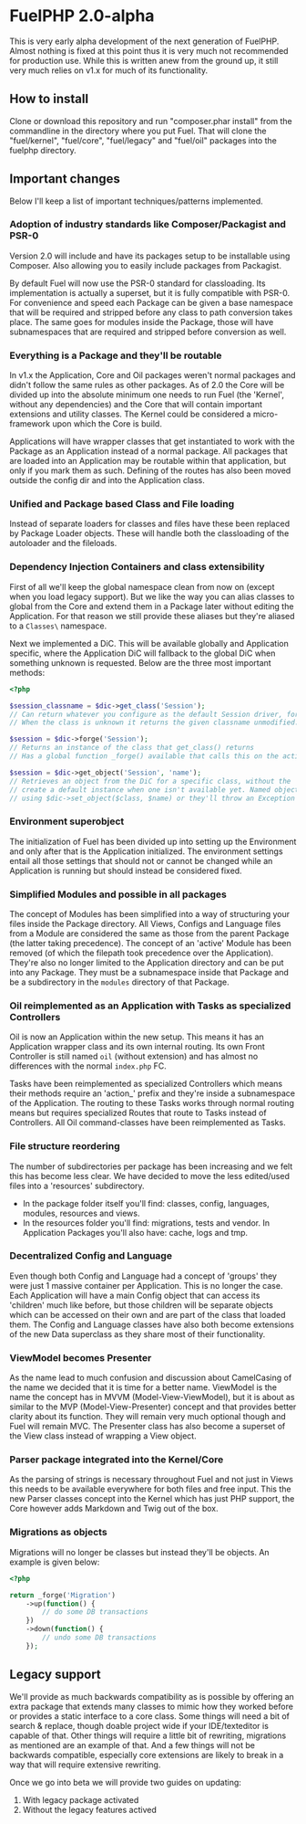 # FuelPHP 2.0-alpha

This is very early alpha development of the next generation of FuelPHP. Almost nothing is fixed at this point thus it
is very much not recommended for production use.
While this is written anew from the ground up, it still very much relies on v1.x for much of its functionality.

## How to install

Clone or download this repository and run "composer.phar install" from the commandline in the directory where you put 
Fuel. That will clone the "fuel/kernel", "fuel/core", "fuel/legacy" and "fuel/oil" packages into the fuelphp 
directory.

## Important changes

Below I'll keep a list of important techniques/patterns implemented.

### Adoption of industry standards like Composer/Packagist and PSR-0

Version 2.0 will include and have its packages setup to be installable using Composer. Also allowing you to easily
include packages from Packagist.

By default Fuel will now use the PSR-0 standard for classloading. Its implementation is actually a superset, but it is
fully compatible with PSR-0. For convenience and speed each Package can be given a base namespace that will be required
and stripped before any class to path conversion takes place. The same goes for modules inside the Package, those
will have subnamespaces that are required and stripped before conversion as well.

### Everything is a Package and they'll be routable

In v1.x the Application, Core and Oil packages weren't normal packages and didn't follow the same rules as other
packages. As of 2.0 the Core will be divided up into the absolute minimum one needs to run Fuel (the 'Kernel', without
any dependencies) and the Core that will contain important extensions and utility classes. The Kernel could be
considered a micro-framework upon which the Core is build.

Applications will have wrapper classes that get instantiated to work with the Package as an Application instead of a
normal package. All packages that are loaded into an Application may be routable within that application, but only
if you mark them as such.
Defining of the routes has also been moved outside the config dir and into the Application class.

### Unified and Package based Class and File loading

Instead of separate loaders for classes and files have these been replaced by Package Loader objects. These will handle
both the classloading of the autoloader and the fileloads.

### Dependency Injection Containers and class extensibility

First of all we'll keep the global namespace clean from now on (except when you load legacy support). But we like the
way you can alias classes to global from the Core and extend them in a Package later without editing the Application.
For that reason we still provide these aliases but they're aliased to a `Classes\` namespace.

Next we implemented a DiC. This will be available globally and Application specific, where the Application DiC will
fallback to the global DiC when something unknown is requested. Below are the three most important methods:

```php
<?php

$session_classname = $dic->get_class('Session');
// Can return whatever you configure as the default Session driver, for example 'Fuel\\Core\\Session\\Cookie'.
// When the class is unknown it returns the given classname unmodified.

$session = $dic->forge('Session');
// Returns an instance of the class that get_class() returns
// Has a global function _forge() available that calls this on the active Application's DiC

$session = $dic->get_object('Session', 'name');
// Retrieves an object from the DiC for a specific class, without the 'name' param it will
// create a default instance when one isn't available yet. Named objects must be registered
// using $dic->set_object($class, $name) or they'll throw an Exception
```

### Environment superobject

The initialization of Fuel has been divided up into setting up the Environment and only after that is the Application
initialized. The environment settings entail all those settings that should not or cannot be changed while an
Application is running but should instead be considered fixed.

### Simplified Modules and possible in all packages

The concept of Modules has been simplified into a way of structuring your files inside the Package directory. All Views,
Configs and Language files from a Module are considered the same as those from the parent Package (the latter taking
precedence). The concept of an 'active' Module has been removed (of which the filepath took precedence over the
Application).
They're also no longer limited to the Application directory and can be put into any Package. They must be a
subnamespace inside that Package and be a subdirectory in the `modules` directory of that Package.

### Oil reimplemented as an Application with Tasks as specialized Controllers

Oil is now an Application within the new setup. This means it has an Application wrapper class and its own internal
routing. Its own Front Controller is still named `oil` (without extension) and has almost no differences with the
normal `index.php` FC.

Tasks have been reimplemented as specialized Controllers which means their methods require an 'action_' prefix and
they're inside a subnamespace of the Application. The routing to these Tasks works through normal routing means but
requires specialized Routes that route to Tasks instead of Controllers.
All Oil command-classes have been reimplemented as Tasks.

### File structure reordering

The number of subdirectories per package has been increasing and we felt this has become less clear. We have decided
to move the less edited/used files into a 'resources' subdirectory.

* In the package folder itself you'll find: classes, config, languages, modules, resources and views.
* In the resources folder you'll find: migrations, tests and vendor. In Application Packages you'll also have: cache,
  logs and tmp.

### Decentralized Config and Language

Even though both Config and Language had a concept of 'groups' they were just 1 massive container per Application. This
is no longer the case. Each Application will have a main Config object that can access its 'children' much like
before, but those children will be separate objects which can be accessed on their own and are part of the class that
loaded them.
The Config and Language classes have also both become extensions of the new Data superclass as they share most of their
functionality.

### ViewModel becomes Presenter

As the name lead to much confusion and discussion about CamelCasing of the name we decided that it is time for a better
name. ViewModel is the name the concept has in MVVM (Model-View-ViewModel), but it is about as similar to the MVP
(Model-View-Presenter) concept and that provides better clarity about its function. They will remain very much optional
though and Fuel will remain MVC.
The Presenter class has also become a superset of the View class instead of wrapping a View object.

### Parser package integrated into the Kernel/Core

As the parsing of strings is necessary throughout Fuel and not just in Views this needs to be available everywhere for
both files and free input. This the new Parser classes concept into the Kernel which has just PHP support, the Core
however adds Markdown and Twig out of the box.

### Migrations as objects

Migrations will no longer be classes but instead they'll be objects. An example is given below:

```php
<?php

return _forge('Migration')
	->up(function() {
		// do some DB transactions
	})
	->down(function() {
		// undo some DB transactions
	});
```

## Legacy support

We'll provide as much backwards compatibility as is possible by offering an extra package that extends many classes to
mimic how they worked before or provides a static interface to a core class. Some things will need a bit of search &
replace, though doable project wide if your IDE/texteditor is capable of that. Other things will require a little bit
of rewriting, migrations as mentioned are an example of that.
And a few things will not be backwards compatible, especially core extensions are likely to break in a way that will
require extensive rewriting.

Once we go into beta we will provide two guides on updating:

1. With legacy package activated
2. Without the legacy features actived
